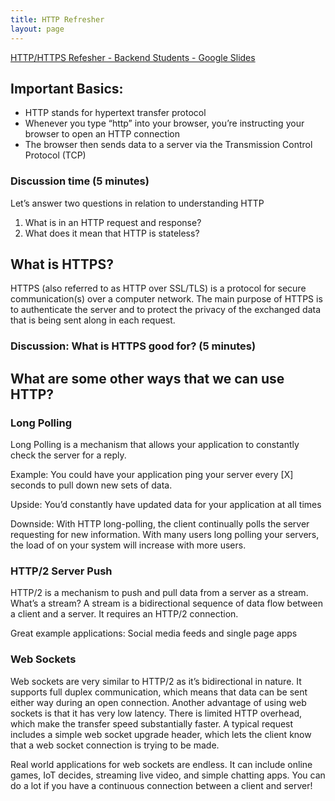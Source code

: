 ```yaml
---
title: HTTP Refresher
layout: page
---
```


[HTTP/HTTPS Refesher - Backend Students - Google Slides](https://docs.google.com/presentation/d/1FC3k0wS5GjSC6KwNdvA0JvlsGkC97e9kO6K2H3807QU/edit?usp=sharing)

## Important Basics:
* HTTP stands for hypertext transfer protocol
* Whenever you type “http” into your browser, you’re instructing your browser to open an HTTP connection
* The browser then sends data to a server via the Transmission Control Protocol (TCP)

### Discussion time (5 minutes)

Let’s answer two questions in relation to understanding HTTP
1. What is in an HTTP request and response?
2. What does it mean that HTTP is stateless?

## What is HTTPS?
HTTPS (also referred to as HTTP over SSL/TLS) is a protocol for secure communication(s) over a computer network. The main purpose of HTTPS is to authenticate the server and to protect  the privacy of the exchanged data that is being sent along in each request. 

### Discussion: What is HTTPS good for? (5 minutes)

## What are some other ways that we can use HTTP?

### Long Polling

Long Polling is a mechanism that allows your application to constantly check the server for a reply.

Example: You could have your application ping your server every [X] seconds to pull down new sets of data.

Upside:  You’d constantly have updated data for your application at all times

Downside: With HTTP long-polling, the client continually polls the server requesting for new information. With many users long polling your servers, the load of on your system will increase with more users. 

### HTTP/2 Server Push

HTTP/2 is a mechanism to push and pull data from a server  as a stream. What’s a stream? A stream is a bidirectional sequence of data flow between a client and a server. It requires an HTTP/2 connection.

Great example applications: Social media feeds and single page apps

### Web Sockets

Web sockets are very similar to HTTP/2 as it’s bidirectional in nature. It supports full duplex communication, which means that data can be sent either way during an open connection. Another advantage of using web sockets is that it has very low latency. There is limited HTTP overhead, which make the transfer speed substantially  faster. A typical request includes a simple web socket upgrade header, which lets the client know that a web socket connection is trying to be made. 

Real world applications for web sockets are endless. It can include online games, IoT decides, streaming live video, and simple chatting apps. You can do a lot if you have a continuous connection between a client and server! 
